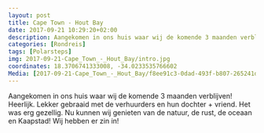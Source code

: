 ```yaml
---
layout: post
title: Cape Town - Hout Bay
date: 2017-09-21 10:29:20+02:00
description: Aangekomen in ons huis waar wij de komende 3 maanden verblijven! Heerlijk. Lekker gebraaid met de verhuurders en hun dochter + vriend. Het was erg gezellig. Nu kunnen wij genieten van de natuur, de rust
categories: [Rondreis]
tags: [Polarsteps]
img: 2017-09-21-Cape_Town_-_Hout_Bay/intro.jpg
coordinates: 18.3706741333008, -34.0233535766602
Media: [2017-09-21-Cape_Town_-_Hout_Bay/f8ee91c3-0dad-493f-b807-265241dc3a94_large_image.jpg, 2017-09-21-Cape_Town_-_Hout_Bay/aa43b136-614d-45d3-a501-1d271723b332_large_image.jpg, 2017-09-21-Cape_Town_-_Hout_Bay/14623d91-3525-4a1d-8603-c13ad8ff7f92_large_image.jpg, 2017-09-21-Cape_Town_-_Hout_Bay/3255d4bc-d096-41fe-abf7-b2ac670c8e96_large_image.jpg, 2017-09-21-Cape_Town_-_Hout_Bay/0b6b7308-68c1-4304-b918-bad70d697539_large_image.jpg, 2017-09-21-Cape_Town_-_Hout_Bay/e1900e36-82d9-4b0f-8a43-0e55fcaba28e_large_image.jpg, 2017-09-21-Cape_Town_-_Hout_Bay/78f0a941-7a30-4bb7-9cda-254857d62582_large_image.jpg]
---
```

Aangekomen in ons huis waar wij de komende 3 maanden verblijven! Heerlijk. 
Lekker gebraaid met de verhuurders en hun dochter + vriend. Het was erg gezellig. Nu kunnen wij genieten van de natuur, de rust, de oceaan en Kaapstad! 
Wij hebben er zin in! 
